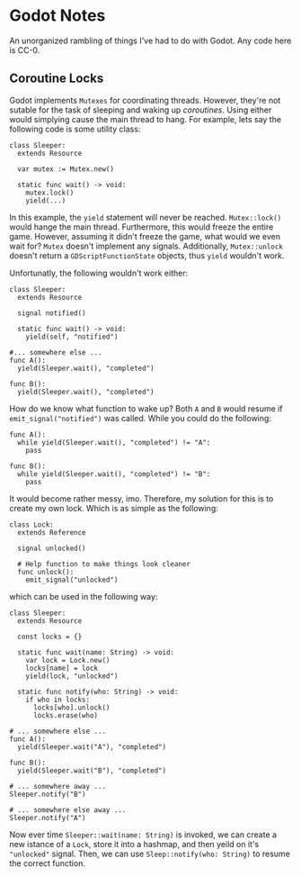 # Godot Notes

An unorganized rambling of things I've had to do with Godot. Any code here is CC-0.

## Coroutine Locks
Godot implements `Mutexes` for coordinating threads. However, they're not sutable for the task of sleeping and waking up *coroutines*. Using either would simplying cause the main thread to hang. For example, lets say the following code is some utility class:

```gdscript
class Sleeper:
  extends Resource
  
  var mutex := Mutex.new()
  
  static func wait() -> void:
    mutex.lock()
    yield(...)
```

In this example, the `yield` statement will never be reached. `Mutex::lock()` would hange the main thread. Furthermore, this would freeze the entire game. However, assuming it didn't freeze the game, what would we even wait for? `Mutex` doesn't implement any signals. Additionally, `Mutex::unlock` doesn't return a `GDScriptFunctionState` objects, thus `yield` wouldn't work. 

Unfortunatly, the following wouldn't work either:

```gdscript
class Sleeper:
  extends Resource
  
  signal notified()
  
  static func wait() -> void:
    yield(self, "notified")

#... somewhere else ...
func A():
  yield(Sleeper.wait(), "completed")

func B():
  yield(Sleeper.wait(), "completed")
```

How do we know what function to wake up? Both `A` and `B` would resume if `emit_signal("notified")` was called. While you could do the following:

```gdscript
func A():
  while yield(Sleeper.wait(), "completed") != "A":
    pass
    
func B():
  while yield(Sleeper.wait(), "completed") != "B":
    pass
```
It would become rather messy, imo. Therefore, my solution for this is to create my own lock. Which is as simple as the following:

```gdscript
class Lock:
  extends Reference
	
  signal unlocked()
	
  # Help function to make things look cleaner
  func unlock():
    emit_signal("unlocked")
```

which can be used in the following way:

```gdscript
class Sleeper:
  extends Resource
  
  const locks = {}

  static func wait(name: String) -> void:
    var lock = Lock.new()
    locks[name] = lock
    yield(lock, "unlocked")

  static func notify(who: String) -> void:
    if who in locks:
      locks[who].unlock()
      locks.erase(who)

# ... somewhere else ...
func A():
  yield(Sleeper.wait("A"), "completed")

func B():
  yield(Sleeper.wait("B"), "completed")
  
# ... somewhere away ...
Sleeper.notify("B")
  
# ... somewhere else away ...
Sleeper.notify("A")
```

Now ever time `Sleeper::wait(name: String)` is invoked, we can create a new istance of a `Lock`, store it into a hashmap, and then yeild on it's `"unlocked"` signal. Then, we can use `Sleep::notify(who: String)` to resume the correct function.

